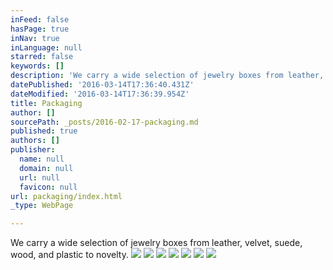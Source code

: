 ```yaml
---
inFeed: false
hasPage: true
inNav: true
inLanguage: null
starred: false
keywords: []
description: 'We carry a wide selection of jewelry boxes from leather, velvet, suede, wood, and plastic to novelty.'
datePublished: '2016-03-14T17:36:40.431Z'
dateModified: '2016-03-14T17:36:39.954Z'
title: Packaging
author: []
sourcePath: _posts/2016-02-17-packaging.md
published: true
authors: []
publisher:
  name: null
  domain: null
  url: null
  favicon: null
url: packaging/index.html
_type: WebPage

---
```

We carry a wide selection of jewelry boxes from leather, velvet, suede, wood, and plastic to novelty.
![](https://the-grid-user-content.s3-us-west-2.amazonaws.com/e67cebe3-eec3-4c2b-9ac9-b6e13991d9c7.jpg)
![](https://the-grid-user-content.s3-us-west-2.amazonaws.com/9563effb-b87d-4c18-9921-707e9b15ea06.jpg)
![](https://the-grid-user-content.s3-us-west-2.amazonaws.com/550e53d1-c4ab-4d1a-a0ec-5332f719bf62.jpg)
![](https://the-grid-user-content.s3-us-west-2.amazonaws.com/c4e478e2-cfc4-4fe8-9987-4427e0553e9a.jpg)
![](https://the-grid-user-content.s3-us-west-2.amazonaws.com/3acd63b9-79e5-4d43-b12f-407fa2711ed0.jpg)
![](https://the-grid-user-content.s3-us-west-2.amazonaws.com/f46980c9-44a3-4248-bb60-12984725fdaf.jpg)
![](https://the-grid-user-content.s3-us-west-2.amazonaws.com/7b07d098-ca89-4338-86a4-d01c6ad5e497.jpg)